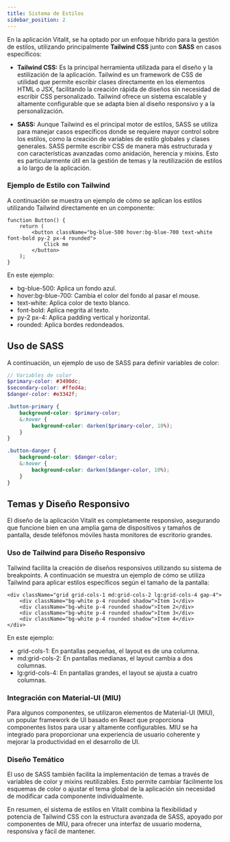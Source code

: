 ```yaml
---
title: Sistema de Estilos
sidebar_position: 2
---
```


En la aplicación Vitalit, se ha optado por un enfoque híbrido para la gestión de estilos, utilizando principalmente **Tailwind CSS** junto con **SASS** en casos específicos:

- **Tailwind CSS:** Es la principal herramienta utilizada para el diseño y la estilización de la aplicación. Tailwind es un framework de CSS de utilidad que permite escribir clases directamente en los elementos HTML o JSX, facilitando la creación rápida de diseños sin necesidad de escribir CSS personalizado. Tailwind ofrece un sistema escalable y altamente configurable que se adapta bien al diseño responsivo y a la personalización.

- **SASS:** Aunque Tailwind es el principal motor de estilos, SASS se utiliza para manejar casos específicos donde se requiere mayor control sobre los estilos, como la creación de variables de estilo globales y clases generales. SASS permite escribir CSS de manera más estructurada y con características avanzadas como anidación, herencia y mixins. Esto es particularmente útil en la gestión de temas y la reutilización de estilos a lo largo de la aplicación.

### Ejemplo de Estilo con Tailwind

A continuación se muestra un ejemplo de cómo se aplican los estilos utilizando Tailwind directamente en un componente:

```tsx
function Button() {
    return (
        <button className="bg-blue-500 hover:bg-blue-700 text-white font-bold py-2 px-4 rounded">
            Click me
        </button>
    );
}
```

En este ejemplo:

- bg-blue-500: Aplica un fondo azul.
- hover:bg-blue-700: Cambia el color del fondo al pasar el mouse.
- text-white: Aplica color de texto blanco.
- font-bold: Aplica negrita al texto.
- py-2 px-4: Aplica padding vertical y horizontal.
- rounded: Aplica bordes redondeados.

## Uso de SASS

A continuación, un ejemplo de uso de SASS para definir variables de color:

```scss
// Variables de color
$primary-color: #3490dc;
$secondary-color: #ffed4a;
$danger-color: #e3342f;

.button-primary {
    background-color: $primary-color;
    &:hover {
        background-color: darken($primary-color, 10%);
    }
}

.button-danger {
    background-color: $danger-color;
    &:hover {
        background-color: darken($danger-color, 10%);
    }
}
```

## Temas y Diseño Responsivo
El diseño de la aplicación Vitalit es completamente responsivo, asegurando que funcione bien en una amplia gama de dispositivos y tamaños de pantalla, desde teléfonos móviles hasta monitores de escritorio grandes.

### Uso de Tailwind para Diseño Responsivo
Tailwind facilita la creación de diseños responsivos utilizando su sistema de breakpoints. A continuación se muestra un ejemplo de cómo se utiliza Tailwind para aplicar estilos específicos según el tamaño de la pantalla:

```tsx
<div className="grid grid-cols-1 md:grid-cols-2 lg:grid-cols-4 gap-4">
    <div className="bg-white p-4 rounded shadow">Item 1</div>
    <div className="bg-white p-4 rounded shadow">Item 2</div>
    <div className="bg-white p-4 rounded shadow">Item 3</div>
    <div className="bg-white p-4 rounded shadow">Item 4</div>
</div>
```

En este ejemplo:

- grid-cols-1: En pantallas pequeñas, el layout es de una columna.
- md:grid-cols-2: En pantallas medianas, el layout cambia a dos columnas.
- lg:grid-cols-4: En pantallas grandes, el layout se ajusta a cuatro columnas.

### Integración con Material-UI (MIU)
Para algunos componentes, se utilizaron elementos de Material-UI (MIU), un popular framework de UI basado en React que proporciona componentes listos para usar y altamente configurables. MIU se ha integrado para proporcionar una experiencia de usuario coherente y mejorar la productividad en el desarrollo de UI.

### Diseño Temático
El uso de SASS también facilita la implementación de temas a través de variables de color y mixins reutilizables. Esto permite cambiar fácilmente los esquemas de color o ajustar el tema global de la aplicación sin necesidad de modificar cada componente individualmente.

En resumen, el sistema de estilos en Vitalit combina la flexibilidad y potencia de Tailwind CSS con la estructura avanzada de SASS, apoyado por componentes de MIU, para ofrecer una interfaz de usuario moderna, responsiva y fácil de mantener.